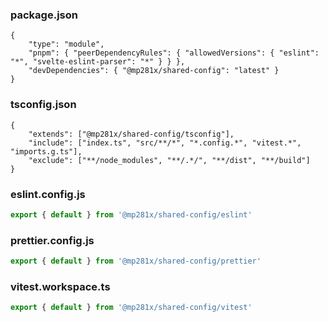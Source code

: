 ### package.json

```jsonc
{
	"type": "module",
	"pnpm": { "peerDependencyRules": { "allowedVersions": { "eslint": "*", "svelte-eslint-parser": "*" } } },
	"devDependencies": { "@mp281x/shared-config": "latest" }
}
```

### tsconfig.json

```jsonc
{
	"extends": ["@mp281x/shared-config/tsconfig"],
	"include": ["index.ts", "src/**/*", "*.config.*", "vitest.*", "imports.g.ts"],
	"exclude": ["**/node_modules", "**/.*/", "**/dist", "**/build"]
}
```

### eslint.config.js

```js
export { default } from '@mp281x/shared-config/eslint'
```

### prettier.config.js

```js
export { default } from '@mp281x/shared-config/prettier'
```

### vitest.workspace.ts

```js
export { default } from '@mp281x/shared-config/vitest'
```
